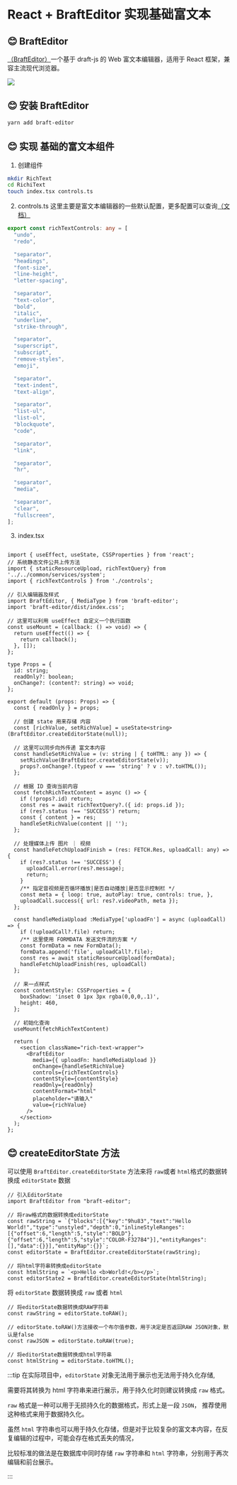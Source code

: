 # React + BraftEditor 实现基础富文本

## 😊 BraftEditor

[（BraftEditor）](https://www.npmjs.com/package/braft-editor)一个基于 draft-js 的 Web 富文本编辑器，适用于 React 框架，兼容主流现代浏览器。

![](../image/2024-04-02/react+braftteEditor-1.jpg)

## 😊 安装 BraftEditor

```bash
yarn add braft-editor
```

## 😊 实现 基础的富文本组件

1. 创建组件

```bash
mkdir RichText
cd RichiText
touch index.tsx controls.ts
```

2. controls.ts
   这里主要是富文本编辑器的一些默认配置，更多配置可以查询[（文档）](https://www.yuque.com/braft-editor/be/gz44tn?inner=228cedf3)

```ts
export const richTextControls: any = [
  "undo",
  "redo",

  "separator",
  "headings",
  "font-size",
  "line-height",
  "letter-spacing",

  "separator",
  "text-color",
  "bold",
  "italic",
  "underline",
  "strike-through",

  "separator",
  "superscript",
  "subscript",
  "remove-styles",
  "emoji",

  "separator",
  "text-indent",
  "text-align",

  "separator",
  "list-ul",
  "list-ol",
  "blockquote",
  "code",

  "separator",
  "link",

  "separator",
  "hr",

  "separator",
  "media",

  "separator",
  "clear",
  "fullscreen",
];
```

3. index.tsx

```tsx

import { useEffect, useState, CSSProperties } from 'react';
// 系统静态文件公共上传方法
import { staticResourceUpload, richTextQuery} from '../../common/services/system';
import { richTextControls } from './controls';

// 引入编辑器及样式
import BraftEditor, { MediaType } from 'braft-editor';
import 'braft-editor/dist/index.css';

// 这里可以利用 useEffect 自定义一个执行函数
const useMount = (callback: () => void) => {
  return useEffect(() => {
    return callback();
  }, []);
};

type Props = {
  id: string;
  readOnly?: boolean;
  onChange?: (content?: string) => void;
};

export default (props: Props) => {
  const { readOnly } = props;

  // 创建 state 用来存储 内容
  const [richValue, setRichValue] = useState<string>(BraftEditor.createEditorState(null));

  // 这里可以同步向外传递 富文本内容
  const handleSetRichValue = (v: string | { toHTML: any }) => {
    setRichValue(BraftEditor.createEditorState(v));
    props?.onChange?.(typeof v === 'string' ? v : v?.toHTML());
  };

  // 根据 ID 查询当前内容
  const fetchRichTextContent = async () => {
    if (!props?.id) return;
    const res = await richTextQuery?.({ id: props.id });
    if (res?.status !== 'SUCCESS') return;
    const { content } = res;
    handleSetRichValue(content || '');
  };

  // 处理媒体上传 图片 ｜ 视频
  const handleFetchUploadFinish = (res: FETCH.Res, uploadCall: any) => {
    if (res?.status !== 'SUCCESS') {
      uploadCall.error(res?.message);
      return;
    }
    /** 指定音视频是否循环播放|是否自动播放|是否显示控制栏 */
    const meta = { loop: true, autoPlay: true, controls: true, },
    uploadCall.success({ url: res?.videoPath, meta });
  };

  const handleMediaUpload :MediaType['uploadFn'] = async (uploadCall) => {
    if (!uploadCall?.file) return;
    /** 这里使用 FORMDATA 发送文件流的方案 */
    const formData = new FormData();
    formData.append('file', uploadCall?.file);
    const res = await staticResourceUpload(formData);
    handleFetchUploadFinish(res, uploadCall)
  };

  // 来一点样式
  const contentStyle: CSSProperties = {
    boxShadow: 'inset 0 1px 3px rgba(0,0,0,.1)',
    height: 460,
  };

  // 初始化查询
  useMount(fetchRichTextContent)

  return (
    <section className="rich-text-wrapper">
      <BraftEditor
        media={{ uploadFn: handleMediaUpload }}
        onChange={handleSetRichValue}
        controls={richTextControls}
        contentStyle={contentStyle}
        readOnly={readOnly}
        contentFormat="html"
        placeholder="请输入"
        value={richValue}
      />
    </section>
  );
};
```

## 😊 createEditorState 方法

可以使用 `BraftEditor.createEditorState` 方法来将 `raw`或者 `html`格式的数据转换成 `editorState` 数据

```tsx
// 引入EditorState
import BraftEditor from "braft-editor";

// 将raw格式的数据转换成editorState
const rawString = `{"blocks":[{"key":"9hu83","text":"Hello World!","type":"unstyled","depth":0,"inlineStyleRanges":[{"offset":6,"length":5,"style":"BOLD"},{"offset":6,"length":5,"style":"COLOR-F32784"}],"entityRanges":[],"data":{}}],"entityMap":{}}`;
const editorState = BraftEditor.createEditorState(rawString);

// 将html字符串转换成editorState
const htmlString = `<p>Hello <b>World!</b></p>`;
const editorState2 = BraftEditor.createEditorState(htmlString);
```

将 `editorState` 数据转换成 `raw` 或者 `html`

```tsx
// 将editorState数据转换成RAW字符串
const rawString = editorState.toRAW();

// editorState.toRAW()方法接收一个布尔值参数，用于决定是否返回RAW JSON对象，默认是false
const rawJSON = editorState.toRAW(true);

// 将editorState数据转换成html字符串
const htmlString = editorState.toHTML();
```

:::tip
在实际项目中，`editorState` 对象无法用于展示也无法用于持久化存储,

需要将其转换为 html 字符串来进行展示，用于持久化时则建议转换成 `raw` 格式。

`raw` 格式是一种可以用于无损持久化的数据格式，形式上是一段 `JSON`，
推荐使用这种格式来用于数据持久化。

虽然 `html` 字符串也可以用于持久化存储，但是对于比较复杂的富文本内容，在反复编辑的过程中，可能会存在格式丢失的情况，

比较标准的做法是在数据库中同时存储 `raw` 字符串和 `html` 字符串，分别用于再次编辑和前台展示。

:::
